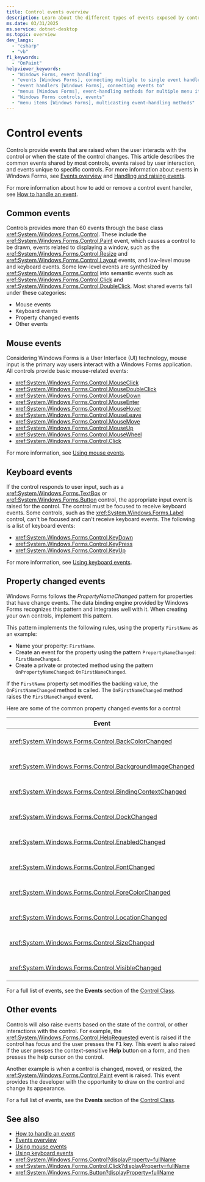 ```yaml
---
title: Control events overview
description: Learn about the different types of events exposed by controls in Windows Forms for .NET. Controls raise events when the user interacts with the control.
ms.date: 03/31/2025
ms.service: dotnet-desktop
ms.topic: overview
dev_langs:
  - "csharp"
  - "vb"
f1_keywords: 
  - "OnPaint"
helpviewer_keywords: 
  - "Windows Forms, event handling"
  - "events [Windows Forms], connecting multiple to single event handler"
  - "event handlers [Windows Forms], connecting events to"
  - "menus [Windows Forms], event-handling methods for multiple menu items"
  - "Windows Forms controls, events"
  - "menu items [Windows Forms], multicasting event-handling methods"
---
```


# Control events

Controls provide events that are raised when the user interacts with the control or when the state of the control changes. This article describes the common events shared by most controls, events raised by user interaction, and events unique to specific controls. For more information about events in Windows Forms, see [Events overview](../forms/events.md) and [Handling and raising events](/dotnet/standard/events/index).

For more information about how to add or remove a control event handler, see [How to handle an event](how-to-add-an-event-handler.md).

## Common events

Controls provides more than 60 events through the base class <xref:System.Windows.Forms.Control>. These include the <xref:System.Windows.Forms.Control.Paint> event, which causes a control to be drawn, events related to displaying a window, such as the <xref:System.Windows.Forms.Control.Resize> and <xref:System.Windows.Forms.Control.Layout> events, and low-level mouse and keyboard events. Some low-level events are synthesized by <xref:System.Windows.Forms.Control> into semantic events such as <xref:System.Windows.Forms.Control.Click> and <xref:System.Windows.Forms.Control.DoubleClick>. Most shared events fall under these categories:

- Mouse events
- Keyboard events
- Property changed events
- Other events

## Mouse events

Considering Windows Forms is a User Interface (UI) technology, mouse input is the primary way users interact with a Windows Forms application. All controls provide basic mouse-related events:

- <xref:System.Windows.Forms.Control.MouseClick>
- <xref:System.Windows.Forms.Control.MouseDoubleClick>
- <xref:System.Windows.Forms.Control.MouseDown>
- <xref:System.Windows.Forms.Control.MouseEnter>
- <xref:System.Windows.Forms.Control.MouseHover>
- <xref:System.Windows.Forms.Control.MouseLeave>
- <xref:System.Windows.Forms.Control.MouseMove>
- <xref:System.Windows.Forms.Control.MouseUp>
- <xref:System.Windows.Forms.Control.MouseWheel>
- <xref:System.Windows.Forms.Control.Click>

For more information, see [Using mouse events](../input-mouse/events.md).

## Keyboard events

If the control responds to user input, such as a <xref:System.Windows.Forms.TextBox> or <xref:System.Windows.Forms.Button> control, the appropriate input event is raised for the control. The control must be focused to receive keyboard events. Some controls, such as the <xref:System.Windows.Forms.Label> control, can't be focused and can't receive keyboard events. The following is a list of keyboard events:

- <xref:System.Windows.Forms.Control.KeyDown>
- <xref:System.Windows.Forms.Control.KeyPress>
- <xref:System.Windows.Forms.Control.KeyUp>

For more information, see [Using keyboard events](../input-keyboard/events.md).

## Property changed events

Windows Forms follows the _PropertyNameChanged_ pattern for properties that have change events. The data binding engine provided by Windows Forms recognizes this pattern and integrates well with it. When creating your own controls, implement this pattern.

This pattern implements the following rules, using the property `FirstName` as an example:

- Name your property: `FirstName`.
- Create an event for the property using the pattern `PropertyNameChanged`: `FirstNameChanged`.
- Create a private or protected method using the pattern `OnPropertyNameChanged`: `OnFirstNameChanged`.

If the `FirstName` property set modifies the backing value, the `OnFirstNameChanged` method is called. The `OnFirstNameChanged` method raises the `FirstNameChanged` event.

Here are some of the common property changed events for a control:

| Event                                                      | Description                                                                                     |
|------------------------------------------------------------|-------------------------------------------------------------------------------------------------|
| <xref:System.Windows.Forms.Control.BackColorChanged>       | Occurs when the value of the <xref:System.Windows.Forms.Control.BackColor%2A> property changes. |
| <xref:System.Windows.Forms.Control.BackgroundImageChanged> | Occurs when the value of the <xref:System.Windows.Forms.Control.BackgroundImage> property changes.                                  |
| <xref:System.Windows.Forms.Control.BindingContextChanged>  | Occurs when the value of the <xref:System.Windows.Forms.Control.BindingContext> property changes.                                   |
| <xref:System.Windows.Forms.Control.DockChanged>            | Occurs when the value of the <xref:System.Windows.Forms.Control.Dock> property changes.                                             |
| <xref:System.Windows.Forms.Control.EnabledChanged>         | Occurs when the <xref:System.Windows.Forms.Control.Enabled> property value has changed.                                             |
| <xref:System.Windows.Forms.Control.FontChanged>            | Occurs when the <xref:System.Windows.Forms.Control.Font> property value changes.                                                    |
| <xref:System.Windows.Forms.Control.ForeColorChanged>       | Occurs when the <xref:System.Windows.Forms.Control.ForeColor> property value changes.                                               |
| <xref:System.Windows.Forms.Control.LocationChanged>        | Occurs when the <xref:System.Windows.Forms.Control.Location> property value has changed.                                            |
| <xref:System.Windows.Forms.Control.SizeChanged>            | Occurs when the <xref:System.Windows.Forms.Control.Size> property value changes.                                                    |
| <xref:System.Windows.Forms.Control.VisibleChanged>         | Occurs when the <xref:System.Windows.Forms.Control.Visible> property value changes.                                                 |

For a full list of events, see the **Events** section of the [Control Class](xref:System.Windows.Forms.Control#events).

## Other events

Controls will also raise events based on the state of the control, or other interactions with the control. For example, the <xref:System.Windows.Forms.Control.HelpRequested> event is raised if the control has focus and the user presses the <kbd>F1</kbd> key. This event is also raised if the user presses the context-sensitive **Help** button on a form, and then presses the help cursor on the control.

Another example is when a control is changed, moved, or resized, the <xref:System.Windows.Forms.Control.Paint> event is raised. This event provides the developer with the opportunity to draw on the control and change its appearance.

For a full list of events, see the **Events** section of the [Control Class](xref:System.Windows.Forms.Control#events).

## See also

- [How to handle an event](how-to-add-an-event-handler.md)
- [Events overview](../forms/events.md)
- [Using mouse events](../input-mouse/events.md)
- [Using keyboard events](../input-keyboard/events.md)
- <xref:System.Windows.Forms.Control?displayProperty=fullName>
- <xref:System.Windows.Forms.Control.Click?displayProperty=fullName>
- <xref:System.Windows.Forms.Button?displayProperty=fullName>

